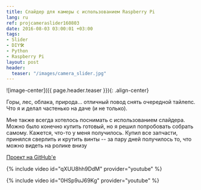 ```yaml
---
title: Слайдер для камеры с использованием Raspberry Pi
lang: ru
ref: projcameraslider160803
date: 2016-08-03 03:00:01 +03:00
tags:
- Slider
- DIY🛠
- Python
- Raspberry Pi
layout: post
header:
  teaser: "/images/camera_slider.jpg"
---
```


![image-center]({{ page.header.teaser }}){: .align-center}

Горы, лес, облака, природа... отличный повод снять очередной тайлепс. Что я и делал частенько на даче (и не только).

Мне также всегда хотелось поснимать с использованием слайдера. Можно было конечно купить готовый, но я решил попробовать собрать самому. Кажется, что-то у меня получилось. Купил все запчасти, принялся сверлить и крутить винты -- за пару дней получилось то, что можно видеть на ролике внизу

[Проект на GitHub'e](https://github.com/akarazeevprojects/slider)

{% include video id="qXUU8hh9DdM" provider="youtube" %}

{% include video id="0HSp9uJ69Kg" provider="youtube" %}
